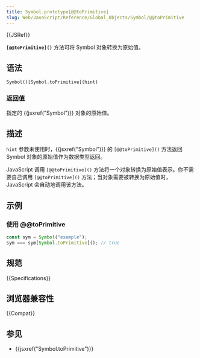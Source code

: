 ```yaml
---
title: Symbol.prototype[@@toPrimitive]
slug: Web/JavaScript/Reference/Global_Objects/Symbol/@@toPrimitive
---
```


{{JSRef}}

**`[@@toPrimitive]()`** 方法可将 Symbol 对象转换为原始值。

## 语法

```js-nolint
Symbol()[Symbol.toPrimitive](hint)
```

### 返回值

指定的 {{jsxref("Symbol")}} 对象的原始值。

## 描述

`hint` 参数未使用时，{{jsxref("Symbol")}} 的 `[@@toPrimitive]()` 方法返回 Symbol 对象的原始值作为数据类型返回。

JavaScript 调用 `[@@toPrimitive]()` 方法将一个对象转换为原始值表示。你不需要自己调用 `[@@toPrimitive]()` 方法；当对象需要被转换为原始值时，JavaScript 会自动地调用该方法。

## 示例

### 使用 @@toPrimitive

```js
const sym = Symbol("example");
sym === sym[Symbol.toPrimitive](); // true
```

## 规范

{{Specifications}}

## 浏览器兼容性

{{Compat}}

## 参见

- {{jsxref("Symbol.toPrimitive")}}
